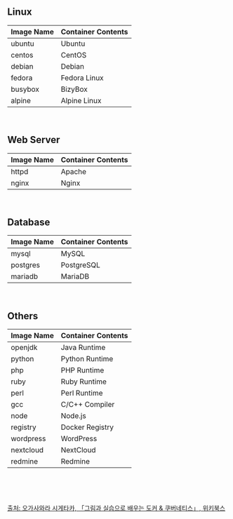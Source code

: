<br />

## Linux

| Image Name | Container Contents |
| ---------- | ------------------ |
| ubuntu     | Ubuntu             |
| centos     | CentOS             |
| debian     | Debian             |
| fedora     | Fedora Linux       |
| busybox    | BizyBox            |
| alpine     | Alpine Linux       |

<br />

## Web Server

| Image Name | Container Contents |
| ---------- | ------------------ |
| httpd      | Apache             |
| nginx      | Nginx              |

<br />

## Database

| Image Name | Container Contents |
| ---------- | ------------------ |
| mysql      | MySQL              |
| postgres   | PostgreSQL         |
| mariadb    | MariaDB            |

<br />

## Others

| Image Name | Container Contents |
| ---------- | ------------------ |
| openjdk    | Java Runtime       |
| python     | Python Runtime     |
| php        | PHP Runtime        |
| ruby       | Ruby Runtime       |
| perl       | Perl Runtime       |
| gcc        | C/C++ Compiler     |
| node       | Node.js            |
| registry   | Docker Registry    |
| wordpress  | WordPress          |
| nextcloud  | NextCloud          |
| redmine    | Redmine            |

<br />
<br />
<br />

[출처: 오가사와라 시게타카, 「그림과 실습으로 배우는 도커 & 쿠버네티스」, 위키북스](https://wikibook.co.kr/dkkb/)

<br />
